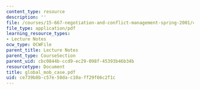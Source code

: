 ```yaml
---
content_type: resource
description: ''
file: /courses/15-667-negotiation-and-conflict-management-spring-2001/ce739b8bc57e58dac10aff29f66c2f1c_global_mob_case.pdf
file_type: application/pdf
learning_resource_types:
- Lecture Notes
ocw_type: OCWFile
parent_title: Lecture Notes
parent_type: CourseSection
parent_uid: cbc0844b-ccd9-ec29-098f-45393b46b34b
resourcetype: Document
title: global_mob_case.pdf
uid: ce739b8b-c57e-58da-c10a-ff29f66c2f1c
---
```

